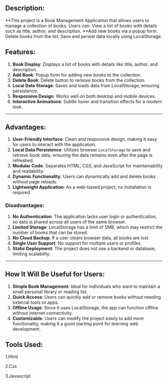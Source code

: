 ## **Description:**

   **This project is a Book Management Application that allows users to manage a collection of books. Users can: View a list of books with details such as title, author, and description. 
   **Add new books via a popup form. Delete books from the list. Save and persist data locally using LocalStorage. 

## **Features:**

1. **Book Display**: Displays a list of books with details like title, author, and description.
2. **Add Book**: Popup form for adding new books to the collection.
3. **Delete Book**: Delete button to remove books from the collection.
4. **Local Data Storage**: Saves and loads data from LocalStorage, ensuring persistence.
5. **Responsive Design**: Works well on both desktop and mobile devices.
6. **Interactive Animations**: Subtle hover and transition effects for a modern look.

---
## **Advantages:**

1. **User-Friendly Interface**: Clean and responsive design, making it easy for users to interact with the application.
2. **Local Data Persistence**: Utilizes browser `LocalStorage` to save and retrieve book data, ensuring the data remains even after the page is refreshed.
3. **Modular Code**: Separates HTML, CSS, and JavaScript for maintainability and readability.
4. **Dynamic Functionality**: Users can dynamically add and delete books without page reloads.
5. **Lightweight Application**: As a web-based project, no installation is required

### **Disadvantages:**

1. **No Authentication**: The application lacks user login or authentication, so data is shared across all users of the same browser.
2. **Limited Storage**: LocalStorage has a limit of 5MB, which may restrict the number of books that can be stored.
3. **No Cloud Backup**: If a user clears browser data, all books are lost.
4. **Single User Support**: No support for multiple users or profiles.
5. **Static Deployment**: The project does not use a backend or database, limiting scalability.

---

## How It Will Be Useful for Users:

1. **Simple Book Management**: Ideal for individuals who want to maintain a small personal library or reading list.
2. **Quick Access**: Users can quickly add or remove books without needing external tools or apps.
3. **Offline Usage**: Since it uses LocalStorage, the app can function offline without internet connectivity.
4. **Customizable**: Users can modify the project easily to add more functionality, making it a good starting point for learning web development.

## Tools Used:

 1.Html
 
 2.Css
 
 3.Javascript

 
